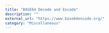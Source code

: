 ```yaml
---
title: "BASE64 Decode and Encode"
description: ""
external_url: "https://www.base64encode.org/"
category: "Miscellaneous"
---
```

